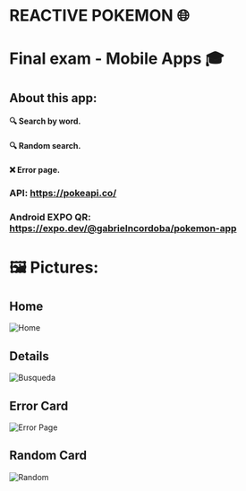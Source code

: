 # REACTIVE POKEMON 🌐

# Final exam - Mobile Apps 🎓


## About this app: 

#### 🔍 Search by word.  

#### 🔍 Random search.  

#### ❌ Error page. 

### API: https://pokeapi.co/
### Android EXPO QR: https://expo.dev/@gabrielncordoba/pokemon-app

# 🖼 Pictures:  

## Home
![Home](https://user-images.githubusercontent.com/70921504/128800295-a4ccdc64-6dd6-4fd1-9005-ee2ee02ca824.jpg) 
## Details
![Busqueda](https://user-images.githubusercontent.com/70921504/128800518-ae4a0e8f-84f5-49dc-82b5-1d17112daada.jpg) 
## Error Card
![Error Page](https://user-images.githubusercontent.com/70921504/128800528-cf2ba09e-8a91-4d57-b6fc-bd514122c54e.jpg) 
## Random Card
![Random](https://user-images.githubusercontent.com/70921504/128800551-e9cc0172-00aa-488a-9c62-0832c2e690f4.jpg)

